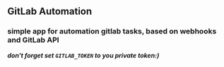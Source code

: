 ## GitLab Automation
### simple app for automation gitlab tasks, based on webhooks and GitLab API

***don't forget set `GITLAB_TOKEN` to you private token:)***